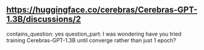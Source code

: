 ## https://huggingface.co/cerebras/Cerebras-GPT-1.3B/discussions/2

contains_question: yes
question_part: I was wondering have you tried training Cerebras-GPT-1.3B until converge rather than just 1 epoch?